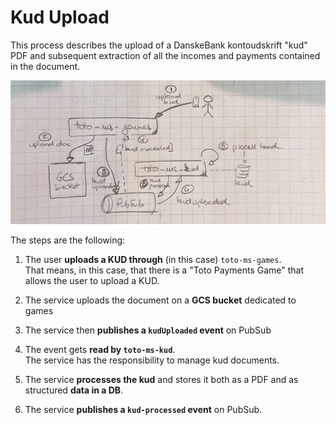 # Kud Upload

This process describes the upload of a DanskeBank kontoudskrift "kud" PDF and subsequent extraction of all the incomes and payments contained in the document. 

![](./img/kud-upload.jpg)

The steps are the following: 

1. The user **uploads a KUD through** (in this case) `toto-ms-games`. <br>
That means, in this case, that there is a "Toto Payments Game" that allows the user to upload a KUD. 

2. The service uploads the document on a **GCS bucket** dedicated to games<br>

3. The service then **publishes a `kudUploaded` event** on PubSub

4. The event gets **read by `toto-ms-kud`**. <br>
The service has the responsibility to manage kud documents. <br>

5. The service **processes the kud** and stores it both as a PDF and as structured **data in a DB**. 

6. The service **publishes a `kud-processed` event** on PubSub. 

